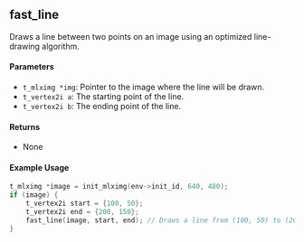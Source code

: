 ## fast_line
Draws a line between two points on an image using an optimized line-drawing algorithm.

#### Parameters
- `t_mlximg *img`: Pointer to the image where the line will be drawn.
- `t_vertex2i a`: The starting point of the line.
- `t_vertex2i b`: The ending point of the line.

#### Returns
- None

#### Example Usage
```c
t_mlximg *image = init_mlximg(env->init_id, 640, 480);
if (image) {
    t_vertex2i start = {100, 50};
    t_vertex2i end = {200, 150};
    fast_line(image, start, end); // Draws a line from (100, 50) to (200, 150)
}
```